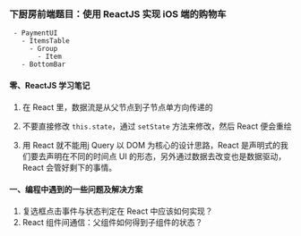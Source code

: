 ### 下厨房前端题目：使用  ReactJS 实现 iOS 端的购物车

```
 - PaymentUI
   - ItemsTable
     - Group
       - Item
   - BottomBar
```


#### 零、ReactJS 学习笔记

1. 在 React 里，数据流是从父节点到子节点单方向传递的

2. 不要直接修改 `this.state`，通过 `setState` 方法来修改，然后 React 便会重绘

3. 用 React 就不能用j Query 以 DOM 为核心的设计思路，React 是声明式的我们要去声明在不同的时间点 UI 的形态，另外通过数据去改变也是数据驱动，React 会管好剩下的事情。

#### 一、编程中遇到的一些问题及解决方案

1. 复选框点击事件与状态判定在 React 中应该如何实现？
2. React 组件间通信：父组件如何得到子组件的状态？